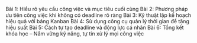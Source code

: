 Bài 1: Hiểu rõ yêu cầu công việc và mục tiêu cuối cùng
Bài 2: Phương pháp ưu tiên công việc khi không có deadline rõ ràng
Bài 3: Kỹ thuật lập kế hoạch hiệu quả với bảng Kanban
Bài 4: Sử dụng công cụ quản lý thời gian để tăng hiệu suất
Bài 5: Cách tự tạo deadline và động lực cá nhân
Bài 6: Tổng kết khóa học – Nắm vững kỹ năng, tự tin xử lý mọi công việc